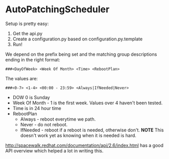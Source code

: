 # AutoPatchingScheduler

Setup is pretty easy:
1. Get the api.py
2. Create a configuration.py based on configuration.py.template
3. Run!

We depend on the prefix being set and the matching group descriptions ending in the right format:

    ###<DayOfWeek> <Week Of Month> <Time> <RebootPlan>

The values are:

    ###<0-7> <1-4> <00:00 - 23:59> <Always|IfNeeded|Never>
    
   - DOW 0 is Sunday
   - Week Of Month - 1 is the first week.    Values over 4 haven't been tested.
   - Time is in 24 hour time
   - RebootPlan
        - Always - reboot everytime we path.
        - Never - do not reboot.
        - IfNeeded - reboot if a reboot is needed, otherwise don't.
           **NOTE** This doesn't work yet as knowing when it is needed is hard.


http://spacewalk.redhat.com/documentation/api/2.6/index.html has a good API overview which helped a lot in writing this.
